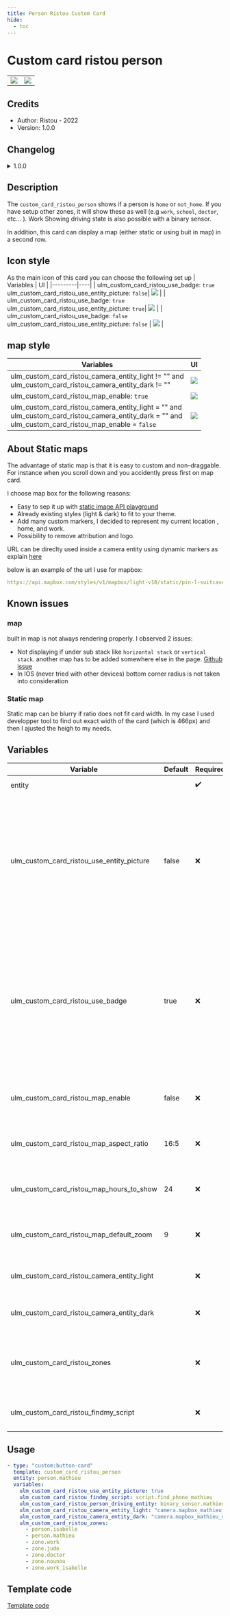 ```yaml
---
title: Person Ristou Custom Card
hide:
  - toc
---
```

<!-- markdownlint-disable MD046 -->
# Custom card ristou person

<table>
    <tbody>
        <tr>
            <td><img src="../../docs/assets/img/custom_card_ristou_person/custom_card_ristou_person_light.png"></td>
            <td><img src="../../docs/assets/img/custom_card_ristou_person/custom_card_ristou_person_dark.png"></td>
        </tr>
    </tbody>
</table>

## Credits

- Author: Ristou - 2022
- Version: 1.0.0

## Changelog

<details>
<summary>1.0.0</summary>
Initial release
</details>

## Description

The `custom_card_ristou_person` shows if a person is `home` or `not_home`. If you have setup other zones, it will show these as well (e.g `work`, `school`, `doctor`, etc... ).
Work
Showing driving state is also possible with a binary sensor.

In addition, this card can display a map (either static or using buit in map) in a second row.

## Icon style
As the main icon of this card you can choose the following set up
| Variables | UI |
|---------|----|
| ulm_custom_card_ristou_use_badge: `true` <br> ulm_custom_card_ristou_use_entity_picture: `false`| ![](../../docs/assets/img/custom_card_ristou_person/custom_card_ristou_person_face_icon_badge.png) |
| ulm_custom_card_ristou_use_badge: `true` <br> ulm_custom_card_ristou_use_entity_picture: `true`| ![](../../docs/assets/img/custom_card_ristou_person/custom_card_ristou_person_picture_badge.png) |
| ulm_custom_card_ristou_use_badge: `false` <br> ulm_custom_card_ristou_use_entity_picture: `false` | ![](../../docs/assets/img/custom_card_ristou_person/custom_card_ristou_person_icon_only.png) |

## map style

| Variables | UI |
|---------|----|
|ulm_custom_card_ristou_camera_entity_light != "" and <br> ulm_custom_card_ristou_camera_entity_dark != "" | <img src="../../docs/assets/img/custom_card_ristou_person/custom_card_ristou_person_camera.png">|
| ulm_custom_card_ristou_map_enable: `true` | <img src="../../docs/assets/img/custom_card_ristou_person/custom_card_ristou_person_map.png"> |
| ulm_custom_card_ristou_camera_entity_light = "" and <br>ulm_custom_card_ristou_camera_entity_dark = "" and <br>ulm_custom_card_ristou_map_enable = `false` | <img src="../../docs/assets/img/custom_card_ristou_person/custom_card_ristou_person_no_map.png"> |

## About Static maps
The advantage of static map is that it is easy to custom and non-draggable.
For instance when you scroll down and you accidently press first on map card.

I choose map box for the following reasons:
- Easy to sep it up with [static image API playground](https://docs.mapbox.com/playground/static/)
- Already existing styles (light & dark) to fit to your theme.
- Add many custom markers, I decided to represent my current location , home, and work.
- Possibility to remove attribution and logo.

URL can be direclty used inside a camera entity using dynamic markers as explain [here](https://www.home-assistant.io/examples/google_maps_card/)

below is an example of the url I use for mapbox:
``` yaml
https://api.mapbox.com/styles/v1/mapbox/light-v10/static/pin-l-suitcase+f88927({{ state_attr('zone.work', 'longitude') }},{{ state_attr('zone.work', 'latitude') }}),pin-l-home+01C852({{ state_attr('zone.home', 'longitude') }},{{ state_attr('zone.home', 'latitude') }}),pin-l-m+3D5AFE({{ state_attr('device_tracker.mathieu_phone', 'longitude') }},{{ state_attr('device_tracker.mathieu_phone', 'latitude') }})/auto/466x200?attribution=false&logo=false&&access_token=YOUR_TOKEN
```

## Known issues

### map
built in map is not always rendering properly. I observed 2 issues:
- Not displaying if under sub stack like `horizontal stack` or `vertical stack`. another map has to be added somewhere else in the page. [Github issue](https://github.com/home-assistant/frontend/issues/12023)
- In IOS (never tried with other devices) bottom corner radius is not taken into consideration

### Static map
Static map can be blurry if ratio does not fit card width.
In my case I used developper tool to find out exact width of the card (which is 466px) and then I ajusted the heigh to my needs.

## Variables

| Variable | Default | Required         | Notes             |
|----------|---------|------------------|-------------------|
| entity     |  | ✔️ | person entity |
| ulm_custom_card_ristou_use_entity_picture     | false | ❌ | If you set this to true, the card shows the entity picture from your user, otherwise (set to false) shows the icon. Default is false. |
| ulm_custom_card_ristou_use_badge     | true | ❌ | Show a notification badge on the icon. if set to false and not sing entity picture, then icon will be dinamically displayed to (Home, Away, Known place, or CAR) |
| ulm_custom_card_ristou_map_enable     |false| ❌ | Display built in map as a second row |
| ulm_custom_card_ristou_map_aspect_ratio     |16:5| ❌ | Display built in map as a second row |
| ulm_custom_card_ristou_map_hours_to_show     |24| ❌ | Display built in map as a second row |
| ulm_custom_card_ristou_map_default_zoom     |9| ❌ | Display built in map as a second row |
| ulm_custom_card_ristou_camera_entity_light     |         | ❌ | Camera entity picture in light mode |
| ulm_custom_card_ristou_camera_entity_dark     |         | ❌ | Camera entity picture in dark mode |
| ulm_custom_card_ristou_zones     |         | ❌ | Used to display known zone on badge, icon, label or map |
| ulm_custom_card_ristou_findmy_script     |         | ❌ | Show a button to find your phone |

## Usage

```yaml
- type: "custom:button-card"
  template: custom_card_ristou_person
  entity: person.mathieu
  variables:
    ulm_custom_card_ristou_use_entity_picture: true
    ulm_custom_card_ristou_findmy_script: script.find_phone_mathieu
    ulm_custom_card_ristou_person_driving_entity: binary_sensor.mathieu_driving
    ulm_custom_card_ristou_camera_entity_light: "camera.mapbox_mathieu_light"
    ulm_custom_card_ristou_camera_entity_dark: "camera.mapbox_mathieu_dark"
    ulm_custom_card_ristou_zones:
      - person.isabelle
      - person.mathieu
      - zone.work
      - zone.judo
      - zone.doctor
      - zone.nounou
      - zone.work_isabelle
```

## Template code

<!-- <details>
<summary>Template Code</summary> -->

[Template code](custom_card_ristou_person.yaml)